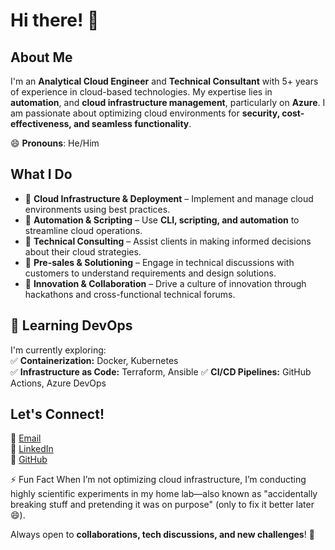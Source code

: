 # Hi there! 👋

## About Me
I'm an **Analytical Cloud Engineer** and **Technical Consultant** with 5+ years of experience in cloud-based technologies. My expertise lies in **automation**, and **cloud infrastructure management**, particularly on **Azure**. I am passionate about optimizing cloud environments for **security, cost-effectiveness, and seamless functionality**.

😄 **Pronouns**: He/Him

## What I Do
- 🚀 **Cloud Infrastructure & Deployment** – Implement and manage cloud environments using best practices.
- 🔄 **Automation & Scripting** – Use **CLI, scripting, and automation** to streamline cloud operations.
- 🎯 **Technical Consulting** – Assist clients in making informed decisions about their cloud strategies.
- 🤝 **Pre-sales & Solutioning** – Engage in technical discussions with customers to understand requirements and design solutions.
- 🎨 **Innovation & Collaboration** – Drive a culture of innovation through hackathons and cross-functional technical forums.

## 🚀 Learning DevOps  
I'm currently exploring:  
✅ **Containerization:** Docker, Kubernetes  
✅ **Infrastructure as Code:** Terraform, Ansible
✅ **CI/CD Pipelines:** GitHub Actions, Azure DevOps 

## Let's Connect!
📧 [Email](mailto:sumeet.singh01@outlook.com)  
💼 [LinkedIn](https://www.linkedin.com/in/sumeetsingh-ss/)  
🐙 [GitHub](https://github.com/SumeetSinggh)

⚡ Fun Fact
When I’m not optimizing cloud infrastructure, I’m conducting highly scientific experiments in my home lab—also known as "accidentally breaking stuff and pretending it was on purpose" (only to fix it better later 😄).

Always open to **collaborations, tech discussions, and new challenges**! 🚀
